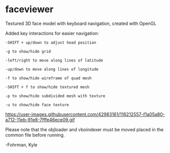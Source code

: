 # faceviewer
Textured 3D face model with keyboard navigation, created with OpenGL

Added key interactions for easier navigation:

	-SHIFT + up/down to adjust head position
	
	-g to show/hide grid
	
	-left/right to move along lines of latitude
	
	-up/down to move along lines of longitude
	
	-f to show/hide wireframe of quad mesh
	
	-SHIFT + f to show/hide textured mesh
	
	-p to show/hide subdivided mesh with texture
	
	-u to show/hide face texture

https://user-images.githubusercontent.com/42983161/116212557-f1a05a80-a712-11eb-91e8-7fffe46ece09.gif

Please note that the objloader and vboindexer
must be moved placed in the common file before running.


-Fohrman, Kyle
